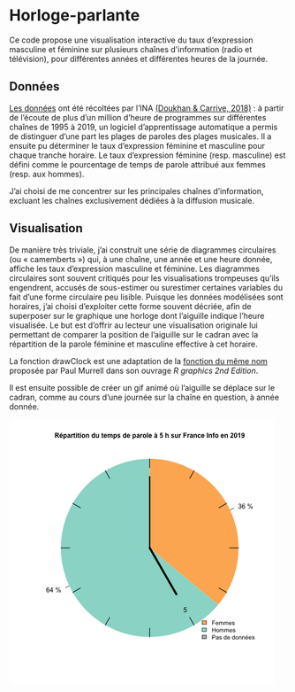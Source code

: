 # Horloge-parlante
Ce code propose une visualisation interactive du taux d’expression masculine et féminine sur plusieurs chaînes d'information (radio et télévision), pour différentes années et différentes heures de la journée.

## Données
[Les données](https://www.data.gouv.fr/fr/datasets/temps-de-parole-des-hommes-et-des-femmes-a-la-television-et-a-la-radio/) ont été récoltées par l’INA [(Doukhan & Carrive, 2018)]( https://www.isca-speech.org/archive/JEP_2018/pdfs/192838.pdf) : à partir de l’écoute de plus d’un million d’heure de programmes sur différentes chaînes de 1995 à 2019, un logiciel d’apprentissage automatique a permis de distinguer d’une part les plages de paroles des plages musicales. Il a ensuite pu déterminer le taux d’expression féminine et masculine pour chaque tranche horaire. Le taux d’expression féminine (resp. masculine) est défini comme le pourcentage de temps de parole attribué aux femmes (resp. aux hommes). 

J’ai choisi de me concentrer sur les principales chaînes d’information, excluant les chaînes exclusivement dédiées à la diffusion musicale. 

## Visualisation
De manière très triviale, j’ai construit une série de diagrammes circulaires (ou « camemberts ») qui, à une chaîne, une année et une heure donnée, affiche les taux d’expression masculine et féminine. Les diagrammes circulaires sont souvent critiqués pour les visualisations trompeuses qu’ils engendrent, accusés de sous-estimer ou surestimer certaines variables du fait d’une forme circulaire peu lisible. Puisque les données modélisées sont horaires, j’ai choisi d’exploiter cette forme souvent décriée, afin de superposer sur le graphique une horloge dont l’aiguille indique l’heure visualisée. Le but est d’offrir au lecteur une visualisation originale lui permettant de comparer la position de l’aiguille sur le cadran avec la répartition de la parole féminine et masculine effective à cet horaire. 

La fonction drawClock est une adaptation de la [fonction du même nom]( https://stackoverflow.com/questions/11877379/how-to-draw-clock-in-r) proposée par Paul Murrell dans son ouvrage <i>R graphics 2nd Edition</i>. 

Il est ensuite possible de créer un gif animé où l’aiguille se déplace sur le cadran, comme au cours d’une journée sur la chaîne en question, à année donnée. 

![alt text](https://github.com/JuliaDescamps/Horloge-parlante/blob/master/GIF/France%20Info_2019.gif)
